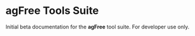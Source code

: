 # agFree Tools Suite

Initial beta documentation for the **agFree** tool suite.
For developer use only.
